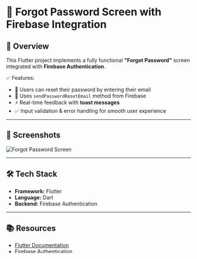 # 🔑 Forgot Password Screen with Firebase Integration  

## 📖 Overview  

This Flutter project implements a fully functional **"Forgot Password"** screen integrated with **Firebase Authentication**.  



✅ Features:  
- 📧 Users can reset their password by entering their email  
- 🔐 Uses `sendPasswordResetEmail` method from Firebase  
- ⚡ Real-time feedback with **toast messages**  
- ✅ Input validation & error handling for smooth user experience  

---

## 📸 Screenshots  

![Forgot Password Screen](https://github.com/user-attachments/assets/24e176b3-dbbd-470a-b44d-e4caaa1e1a26)  

---

## 🛠️ Tech Stack  
- **Framework:** Flutter  
- **Language:** Dart  
- **Backend:** Firebase Authentication  

---

## 📚 Resources  
- [Flutter Documentation](https://docs.flutter.dev/)  
- [Firebase Authentication](https://firebase.google.com/docs/auth)  
- [FlutterFire Plugins](https://firebase.flutter.dev/)  

---

✨ A simple and effective way to integrate password recovery into your Flutter apps! 🔥  
